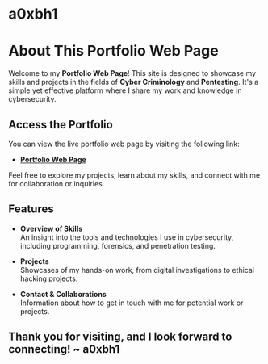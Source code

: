 # a0xbh1

# About This Portfolio Web Page

Welcome to my **Portfolio Web Page**! This site is designed to showcase my skills and projects in the fields of **Cyber Criminology** and **Pentesting**. It's a simple yet effective platform where I share my work and knowledge in cybersecurity.

## Access the Portfolio

You can view the live portfolio web page by visiting the following link:

- [**Portfolio Web Page**](https://w3ni.github.io/a0xbh1/)

Feel free to explore my projects, learn about my skills, and connect with me for collaboration or inquiries.

## Features

- **Overview of Skills**  
  An insight into the tools and technologies I use in cybersecurity, including programming, forensics, and penetration testing.

- **Projects**  
  Showcases of my hands-on work, from digital investigations to ethical hacking projects.

- **Contact & Collaborations**  
  Information about how to get in touch with me for potential work or projects.

## Thank you for visiting, and I look forward to connecting! ~ a0xbh1
